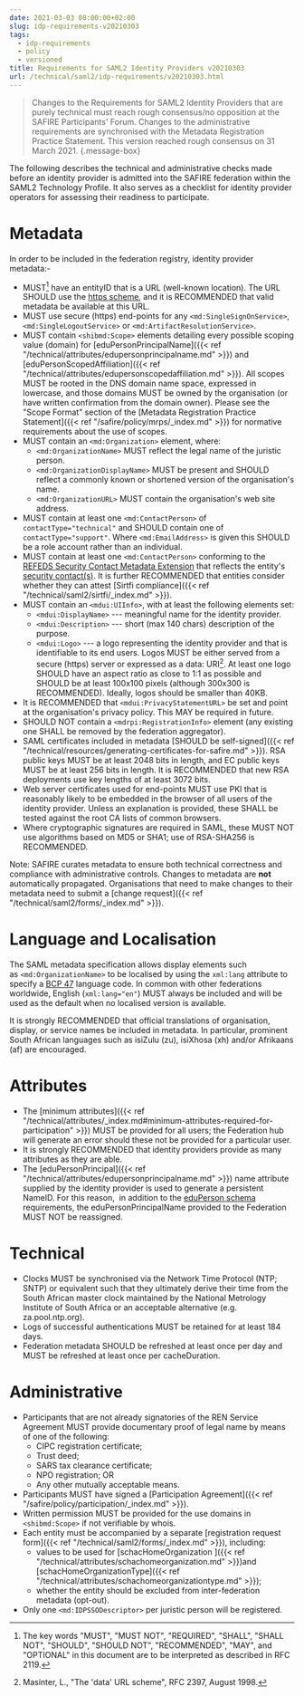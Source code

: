 ```yaml
---
date: 2021-03-03 08:00:00+02:00
slug: idp-requirements-v20210303
tags:
  - idp-requirements
  - policy
  - versioned
title: Requirements for SAML2 Identity Providers v20210303
url: /technical/saml2/idp-requirements/v20210303.html
---
```


> Changes to the Requirements for SAML2 Identity Providers that are purely technical must reach rough consensus/no opposition at the SAFIRE Participants' Forum. Changes to the administrative requirements are synchronised with the Metadata Registration Practice Statement. This version reached rough consensus on 31 March 2021.
{.message-box}

The following describes the technical and administrative checks made before an identity provider is admitted into the SAFIRE federation within the SAML2 Technology Profile. It also serves as a checklist for identity provider operators for assessing their readiness to participate.

# Metadata

In order to be included in the federation registry, identity provider metadata:-

  * MUST[^RFC2119] have an entityID that is a URL (well-known location). The URL SHOULD use the [https scheme](https://tools.ietf.org/html/rfc2818#section-2.4), and it is RECOMMENDED that valid metadata be available at this URL.
  * MUST use secure (https) end-points for any `<md:SingleSignOnService>`, `<md:SingleLogoutService>` or `<md:ArtifactResolutionService>`.
  * MUST contain `<shibmd:Scope>` elements detailing every possible scoping value (domain) for [eduPersonPrincipalName]({{< ref "/technical/attributes/edupersonprincipalname.md" >}}) and [eduPersonScopedAffiliation]({{< ref "/technical/attributes/edupersonscopedaffiliation.md" >}}). All scopes MUST be rooted in the DNS domain name space, expressed in lowercase, and those domains MUST be owned by the organisation (or have written confirmation from the domain owner). Please see the "Scope Format" section of the [Metadata Registration Practice Statement]({{< ref "/safire/policy/mrps/_index.md" >}}) for normative requirements about the use of scopes.
  * MUST contain an `<md:Organization>` element, where:
    * `<md:OrganizationName>` MUST reflect the legal name of the juristic person.
    * `<md:OrganizationDisplayName>` MUST be present and SHOULD reflect a commonly known or shortened version of the organisation's name.
    * `<md:OrganizationURL>` MUST contain the organisation's web site address.
  * MUST contain at least one `<md:ContactPerson>` of `contactType="technical"` and SHOULD contain one of `contactType="support"`. Where `<md:EmailAddress>` is given this SHOULD be a role account rather than an individual.
  * MUST contain at least one `<md:ContactPerson>` conforming to the [REFEDS Security Contact Metadata Extension](https://refeds.org/metadata/contactType/security) that reflects the entity's [security contact(s)](https://wiki.refeds.org/display/SIRTFI/Choosing+a+Sirtfi+Contact). It is further RECOMMENDED that entities consider whether they can attest [Sirtfi compliance]({{< ref "/technical/saml2/sirtfi/_index.md" >}}).
  * MUST contain an `<mdui:UIInfo>`, with at least the following elements set:
    * `<mdui:DisplayName>` --- meaningful name for the identity provider.
    * `<mdui:Description>` --- short (max 140 chars) description of the purpose.
    * `<mdui:Logo>` --- a logo representing the identity provider and that is identifiable to its end users. Logos MUST be either served from a secure (https) server or expressed as a data: URI[^RFC2397]. At least one logo SHOULD have an aspect ratio as close to 1:1 as possible and SHOULD be at least 100x100 pixels (although 300x300 is RECOMMENDED). Ideally, logos should be smaller than 40KB.
  * It is RECOMMENDED that `<mdui:PrivacyStatementURL>` be set and point at the organisation's privacy policy. This MAY be required in future.
  * SHOULD NOT contain a `<mdrpi:RegistrationInfo>` element (any existing one SHALL be removed by the federation aggregator).
  * SAML certificates included in metadata [SHOULD be self-signed]({{< ref "/technical/resources/generating-certificates-for-safire.md" >}}). RSA public keys MUST be at least 2048 bits in length, and EC public keys MUST be at least 256 bits in length. It is RECOMMENDED that new RSA deployments use key lengths of at least 3072 bits.
  * Web server certificates used for end-points MUST use PKI that is reasonably likely to be embedded in the browser of all users of the identity provider. Unless an explanation is provided, these SHALL be tested against the root CA lists of common browsers.
  * Where cryptographic signatures are required in SAML, these MUST NOT use algorithms based on MD5 or SHA1; use of RSA-SHA256 is RECOMMENDED.

Note: SAFIRE curates metadata to ensure both technical correctness and compliance with administrative controls. Changes to metadata are **not** automatically propagated. Organisations that need to make changes to their metadata need to submit a [change request]({{< ref "/technical/saml2/forms/_index.md" >}}).

# Language and Localisation

The SAML metadata specification allows display elements such as `<md:OrganizationName>` to be localised by using the `xml:lang` attribute to specify a [BCP 47](https://tools.ietf.org/html/bcp47) language code. In common with other federations worldwide, English (`xml:lang="en"`) MUST always be included and will be used as the default when no localised version is available.

It is strongly RECOMMENDED that official translations of organisation, display, or service names be included in metadata. In particular, prominent South African languages such as isiZulu (zu), isiXhosa (xh) and/or Afrikaans (af) are encouraged.

# Attributes

  * The [minimum attributes]({{< ref "/technical/attributes/_index.md#minimum-attributes-required-for-participation" >}}) MUST be provided for all users; the Federation hub will generate an error should these not be provided for a particular user.
  * It is strongly RECOMMENDED that identity providers provide as many attributes as they are able.
  * The [eduPersonPrincipal]({{< ref "/technical/attributes/edupersonprincipalname.md" >}}) name attribute supplied by the identity provider is used to generate a persistent NameID. For this reason,  in addition to the [eduPerson schema](https://wiki.refeds.org/display/STAN/eduPerson) requirements, the eduPersonPrincipalName provided to the Federation MUST NOT be reassigned.

# Technical

  * Clocks MUST be synchronised via the Network Time Protocol (NTP; SNTP) or equivalent such that they ultimately derive their time from the South African master clock maintained by the National Metrology Institute of South Africa or an acceptable alternative (e.g. za.pool.ntp.org).
  * Logs of successful authentications MUST be retained for at least 184 days.
  * Federation metadata SHOULD be refreshed at least once per day and MUST be refreshed at least once per cacheDuration.

# Administrative

  * Participants that are not already signatories of the REN Service Agreement MUST provide documentary proof of legal name by means of one of the following:
    * CIPC registration certificate;
    * Trust deed;
    * SARS tax clearance certificate;
    * NPO registration; OR
    * Any other mutually acceptable means.
  * Participants MUST have signed a [Participation Agreement]({{< ref "/safire/policy/participation/_index.md" >}}).
  * Written permission MUST be provided for the use domains in `<shibmd:Scope>` if not verifiable by whois.
  * Each entity must be accompanied by a separate [registration request form]({{< ref "/technical/saml2/forms/_index.md" >}}), including:
    * values to be used for [schacHomeOrganization ]({{< ref "/technical/attributes/schachomeorganization.md" >}})and [schacHomeOrganizationType]({{< ref "/technical/attributes/schachomeorganizationtype.md" >}});
    * whether the entity should be excluded from inter-federation metadata (opt-out).
  * Only one `<md:IDPSSODescriptor>` per juristic person will be registered.

[^RFC2119]: The key words "MUST", "MUST NOT", "REQUIRED", "SHALL", "SHALL NOT", "SHOULD", "SHOULD NOT", "RECOMMENDED", "MAY", and "OPTIONAL" in this document are to be interpreted as described in RFC 2119.
[^RFC2397]: Masinter, L., "The 'data' URL scheme", RFC 2397, August 1998.
